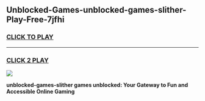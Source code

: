
## Unblocked-Games-unblocked-games-slither-Play-Free-7jfhi
<h3>
<a href="https://premium76.site?title=unblocked-games-slither&ref=24M">CLICK TO PLAY</a></h3>
<hr>

<h3>
<a href="https://premium76.site?title=unblocked-games-slither&ref=24M">CLICK 2 PLAY</a>
  
</h3>

<a href="https://premium76.site?title=unblocked-games-slither&ref=24M"><img src="https://clearcache.store/games.png"></a>


**unblocked-games-slither games unblocked: Your Gateway to Fun and Accessible Online Gaming**
